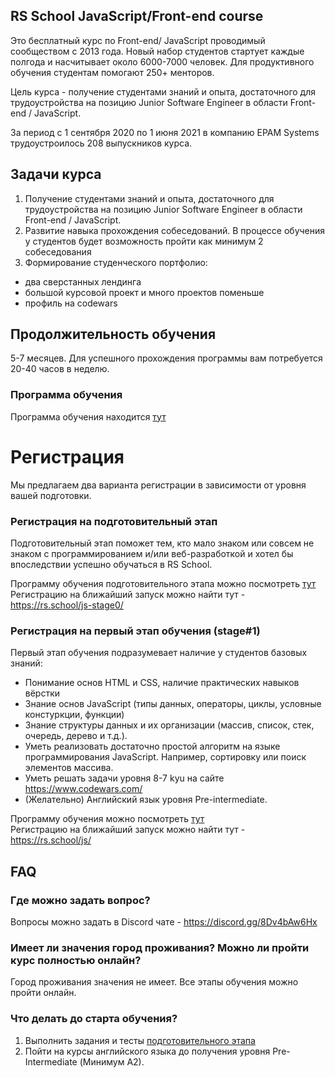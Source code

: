 ## RS School JavaScript/Front-end course

Это бесплатный курс по Front-end/ JavaScript проводимый сообществом с 2013 года.
Новый набор студентов стартует каждые полгода и насчитывает около 6000-7000 человек. Для продуктивного обучения студентам помогают 250+ менторов.

Цель курса - получение студентами знаний и опыта, достаточного для трудоустройства на позицию Junior Software Engineer в области Front-end / JavaScript.

За период с 1 сентября 2020 по 1 июня 2021 в компанию EPAM Systems трудоустроилось 208 выпускников курса.

## Задачи курса
1. Получение студентами знаний и опыта, достаточного для трудоустройства на позицию Junior Software Engineer в области Front-end / JavaScript.
1. Развитие навыка прохождения собеседований. В процессе обучения у студентов будет возможность пройти как минимум 2 собеседования
3. Формирование студенческого портфолио:
  - два сверстанных лендинга
  - большой курсовой проект и много проектов поменьше
  - профиль на codewars

## Продолжительность обучения
5-7 месяцев. Для успешного прохождения программы вам потребуется 20-40 часов в неделю.

### Программа обучения
Программа обучения находится [тут](https://github.com/rolling-scopes-school/tasks/blob/roadmap/roadmap.md)

# Регистрация 
Мы предлагаем два варианта регистрации в зависимости от уровня вашей подготовки.

### Регистрация на подготовительный этап
Подготовительный этап поможет тем, кто мало знаком или совсем не знаком с программированием и/или веб-разработкой и хотел бы впоследствии успешно обучаться в RS School.

Программу обучения подготовительного этапа можно посмотреть [тут](https://github.com/rolling-scopes-school/tasks/tree/master/stage0)  
Регистрацию на ближайший запуск можно найти тут - https://rs.school/js-stage0/

### Регистрация на первый этап обучения (stage#1)
Первый этап обучения подразумевает наличие у студентов базовых знаний:
- Понимание основ HTML и CSS, наличие практических навыков вёрстки
- Знание основ JavaScript (типы данных, операторы, циклы, условные констуркции, функции)
- Знание структуры данных и их организации (массив, список, стек, очередь, дерево и т.д.). 
- Уметь реализовать достаточно простой алгоритм на языке программирования JavaScript. Например, сортировку или поиск элементов массива.
- Уметь решать задачи уровня 8-7 kyu на сайте https://www.codewars.com/
- (Желательно) Английский язык уровня Pre-intermediate.

Программу обучения можно посмотреть [тут](https://github.com/rolling-scopes-school/tasks/blob/master/roadmap.md)  
Регистрацию на ближайший запуск можно найти тут - https://rs.school/js/

## FAQ
### Где можно задать вопрос?
Вопросы можно задать в Discord чате - https://discord.gg/8Dv4bAw6Hx

### Имеет ли значения город проживания? Можно ли пройти курс полностью онлайн?
Город проживания значения не имеет. Все этапы обучения можно пройти онлайн.

### Что делать до старта обучения? 
1. Выполнить задания и тесты [подготовительного этапа](https://github.com/rolling-scopes-school/tasks/tree/master/stage0)
2. Пойти на курсы английского языка до получения уровня Pre-Intermediate (Минимум A2).



